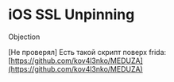 # iOS SSL Unpinning

Objection

\[Не проверял\] Есть такой скрипт поверх frida: [https://github.com/kov4l3nko/MEDUZA](https://github.com/kov4l3nko/MEDUZA)



